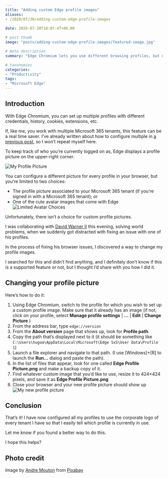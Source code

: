 ```yaml
---
title: "Adding custom Edge profile images"
aliases:
- /2020/07/30/adding-custom-edge-profile-images
  
date: 2020-07-30T10:07:47+06:00

# post thumb
image: "posts/adding-custom-edge-profile-images/featured-image.jpg"

# meta description
summary: "Edge Chromium lets you use different browsing profiles, but did you know that you could have custom profile images for each one? Here' show."

# taxonomies
categories:
- "Productivity"
tags:
- "Microsoft Edge"
---
```

## Introduction


With Edge Chromium, you can set up multiple profiles with different credentials, history, cookies, extensions, etc.

If, like me, you work with multiple Microsoft 365 tenants, this feature can be a real time saver. I’ve already written about how to configure multiple in [a previous post](https://hugoabernier.github.io/2019/12/12/working-as-multiple-office-365-users-using-user-profiles-in-edge-chromium/), so I won’t repeat myself here.

To keep track of who you’re currently logged on as, Edge displays a profile picture on the upper-right corner.

![My Profile Picture](../../images/post/uploads/2020/07/image-1596157265339.png)

You can configure a different picture for every profile in your browser, but you’re limited to two choices:

* The profile picture associated to your Microsoft 365 tenant (if you’re signed in with a Microsoft 365 tenant); or
* One of the cute avatar images that come with Edge  
    ![Limited Avatar Choices](../../images/post/uploads/2020/07/image-1596157458760.png)

Unfortunately, there isn’t a choice for custom profile pictures.

I was collaborating with [David Warner II](/https://twitter.com/davidwarnerii) this evening, solving world problems, when we suddenly got distracted with fixing an issue with one of his profiles.

In the process of fixing his browser issues, I discovered a way to change my profile images.

I searched for this and didn’t find anything, and I definitely don’t know if this is a supported feature or not, but I thought I’d share with you how I did it.

## Changing your profile picture


Here’s how to do it:

1. Using Edge Chromium, switch to the profile for which you wish to set up a custom profile image. Make sure that it already has an image (if not, click on your profile, select **Manage profile settings** | **…** | **Edit** | **Change Picture** )
2. From the address bar, type `edge://version`
3. From the **About version** page that shows up, look for **Profile path**.
4. Copy the path that’s displayed next to it (it should be something like `C:\Users\hugoa\AppData\Local\Microsoft\Edge SxS\User Data\Profile 1`)
5. Launch a file explorer and navigate to that path. (I use \[Windows\]+\[R\] to launch the **Run…** dialog and paste the path).
6. In the list of files that appear, look for one called **Edge Profile Picture.png** and make a backup copy of it.
7. Find whatever custom image that you’d like to use, resize it to 424×424 pixels, and save it as **Edge Profile Picture.png**
8. Close your browser and your new profile picture should show up  
    ![My new profile picture](../../images/post/uploads/2020/07/image-1596158266489.png)

## Conclusion

That’s it! I have now configured all my profiles to use the corporate logo of every tenant I have so that I easily tell which profile is currently in use.

Let me know if you found a better way to do this.

I hope this helps?

## Photo credit

Image by [Andre Mouton](/https://pixabay.com/users/a_m_o_u_t_o_n-9408103/?utm_source=link-attribution&utm_medium=referral&utm_campaign=image&utm_content=4788328) from [Pixabay](/https://pixabay.com/?utm_source=link-attribution&utm_medium=referral&utm_campaign=image&utm_content=4788328)
